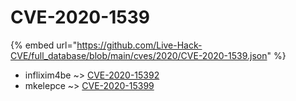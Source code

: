 # CVE-2020-1539
{% embed url="https://github.com/Live-Hack-CVE/full_database/blob/main/cves/2020/CVE-2020-1539.json" %}

* inflixim4be ~> [CVE-2020-15392](https://www.alice-snow.ru/2020/database/cve-2020-1539/cve-2020-15392-inflixim4be)
* mkelepce ~> [CVE-2020-15399](https://www.alice-snow.ru/2020/database/cve-2020-1539/cve-2020-15399-mkelepce)